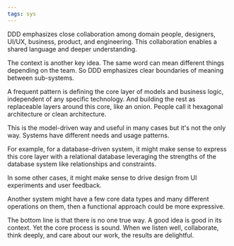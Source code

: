 ```yaml
---
tags: sys 
---
```


DDD emphasizes close collaboration among domain people, designers, UI/UX, business, product, and engineering. This collaboration enables a shared language and deeper understanding. 

The context is another key idea. The same word can mean different things depending on the team. So DDD emphasizes clear boundaries of meaning between sub-systems. 

A frequent pattern is defining the core layer of models and business logic, independent of any specific technology. And building the rest as replaceable layers around this core, like an onion. People call it hexagonal architecture or clean architecture. 

This is the model-driven way and useful in many cases but it's not the only way. Systems have different needs and usage patterns. 

For example, for a database-driven system, it might make sense to express this core layer with a relational database leveraging the strengths of the database system like relationships and constraints. 

In some other cases, it might make sense to drive design from UI experiments and user feedback. 

Another system might have a few core data types and many different operations on them, then a functional approach could be more expressive. 

The bottom line is that there is no one true way. A good idea is good in its context. Yet the core process is sound. When we listen well, collaborate, think deeply, and care about our work, the results are delightful. 